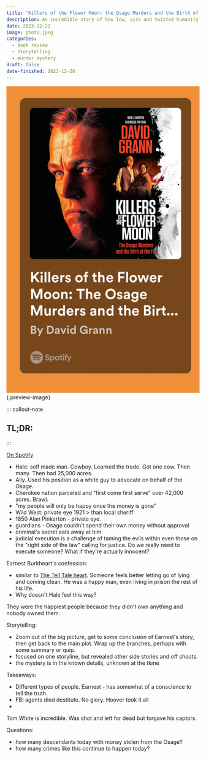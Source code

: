 ```yaml
---
title: "Killers of the Flower Moon: the Osage Murders and the Birth of the FBI"
description: An incredible story of how low, sick and twisted humanity can get, and how good people can truly be.
date: 2023-12-22
image: photo.jpeg
categories:
  - book review
  - storytelling
  - murder mystery
draft: false
date-finished: 2023-12-28
---
```


![](../img/book-killers-flower-moon.jpeg){.preview-image}

::: callout-note
## TL;DR: 
:::

[On Spotify](https://open.spotify.com/show/1RoZv5UYf6gRuekVmR5m0v?si=gCxmI1j_Q-ybcVFCAb5H9Q)

- Hale: self made man. Cowboy. Learned the trade. Got one cow. Then many. Then had 25,000 acres. 
- Ally. Used his position as a white guy to advocate on behalf of the Osage.  
- Cherokee nation parceled and "first come first serve" over 42,000 acres. Brawl. 
- "my people will only be happy once the money is gone"
- Wild West: private eye 1921 > than local sheriff 
- 1850 Alan Pinkerton - private eye. 
- guardians - Osage couldn't spend their own money without approval 
- criminal's secret eats away at him 
- judicial execution is a challenge of taming the evils within even those on the "right side of the law" calling for justice. Do we really need to execute someone? What if they're actually innocent?

Earnest Burkheart's confession:
- similar to [The Tell Tale heart](../the-best-of-edgar-allen-poe.md). Someone feels better letting go of lying and coming clean. He was a happy man, even living in prison the rest of his life.
- Why doesn't Hale feel this way?


They were the happiest people because they didn't own anything and nobody owned them. 


Storytelling:
- Zoom out of the big picture, get to some conclusion of Earnest's story, then get back to the main plot. Wrap up the branches, perhaps with some summary or quip. 
- focused on one storyline, but revealed other side stories and off shoots. 
- the mystery is in the known details, unknown at the tkme

Takeaways: 
- Different types of people. Earnest - has somewhat of a conscience to tell the truth. 
- FBI agents died destitute. No glory. Hoover took it all
- 

Tom White is incredible. Was shot and left for dead but forgave his captors. 

Questions:
- how many descendants today with money stolen from the Osage?
- how many crimes like this continue to happen today?
